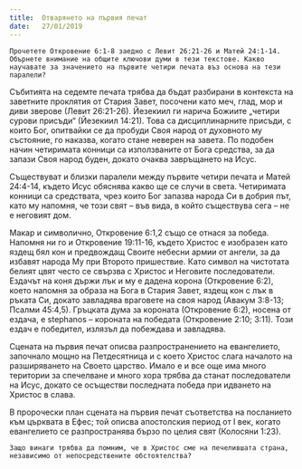 ```yaml
---
title:  Отварянето на първия печат
date:   27/01/2019
---
```


`Прочетете Откровение 6:1-8 заедно с Левит 26:21-26 и Матей 24:1-14. Обърнете внимание на общите ключови думи в тези текстове. Какво научавате за значението на първите четири печата въз основа на тези паралели?`

Събитията на седемте печата трябва да бъдат разбирани в контекста на заветните проклятия от Стария Завет, посочени като меч, глад, мор и диви зверове (Левит 26:21-26). Йезекиил ги нарича Божиите „четири сурови присъди“ (Йезекиил 14:21). Това са дисциплинарните присъди, с които Бог, опитвайки се да пробуди Своя народ от духовното му състояние, го наказва, когато стане неверен на завета. По подобен начин четиримата конници са използваните от Бога средства, за да запази Своя народ буден, докато очаква завръщането на Исус.

Съществуват и близки паралели между първите четири печата и Матей 24:4-14, където Исус обяснява какво ще се случи в света. Четиримата конници са средствата, чрез които Бог запазва народа Си в добрия път, като му напомня, че този свят – във вида, в който съществува сега – не е неговият дом.

Макар и символично, Откровение 6:1,2 също се отнася за победа. Напомня ни го и Откровение 19:11-16, където Христос е изобразен като яздещ бял кон и предвождащ Своите небесни армии от ангели, за да избавят народа Му при Второто пришествие. Като символ на чистотата белият цвят често се свързва с Христос и Неговите последователи. Ездачът на коня държи лък и му е дадена корона (Откровение 6:2), което напомня за образа на Бога в Стария Завет, яздещ кон с лък в ръката Си, докато завладява враговете на своя народ (Авакум 3:8-13; Псалми 45:4,5). Гръцката дума за короната (Откровение 6:2), носена от ездача, е stephanos – короната на победата (Откровение 2:10; 3:11). Този ездач е победител, излязъл да побеждава и завладява.

Сцената на първия печат описва разпространението на евангелието, започнало мощно на Петдесятница и с което Христос слага началото на разширяването на Своето царство. Имало е и все още има много територии за спечелване и много хора трябва да станат последователи на Исус, докато се осъществи последната победа при идването на Христос в слава.

В пророчески план сцената на първия печат съответства на посланието към църквата в Ефес; той описва апостолския период от І век, когато евангелието се разпространява бързо по целия свят (Колосяни 1:23).

`Защо винаги трябва да помним, че в Христос сме на печелившата страна, независимо от непосредствените обстоятелства?`